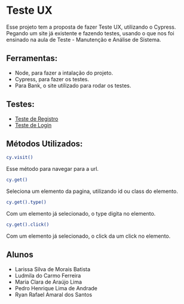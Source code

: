 
# Teste UX

Esse projeto tem a proposta de fazer Teste UX, utilizando o Cypress. Pegando um site já existente e fazendo testes, usando o que nos foi ensinado na aula de Teste - Manutenção e Análise de Sistema.

## Ferramentas:
- Node, para fazer a intalação do projeto.
- Cypress, para fazer os testes.
- Para Bank, o site utilizado para rodar os testes.

## Testes:
- [Teste de Registro](https://github.com/RyanRafaelA/teste_ux/blob/main/cypress/e2e/testeRegistro.cy.js)
- [Teste de Login](https://github.com/RyanRafaelA/teste_ux/blob/main/cypress/e2e/testeLogin.cy.js)

## Métodos Utilizados:

```bash
cy.visit()
```
Esse método para navegar para a url.
```bash
cy.get()
```
Seleciona um elemento da pagina, utilizando id ou class do elemento.
```bash
cy.get().type()
```
Com um elemento já selecionado, o type digita no elemento.
```bash
cy.get().click()
```
Com um elemento já selecionado, o click da um click no elemento.
## Alunos

- Larissa Silva de Morais Batista
- Ludmila do Carmo Ferreira
- Maria Clara de Araújo Lima
- Pedro Henrique Lima de Andrade
- Ryan Rafael Amaral dos Santos